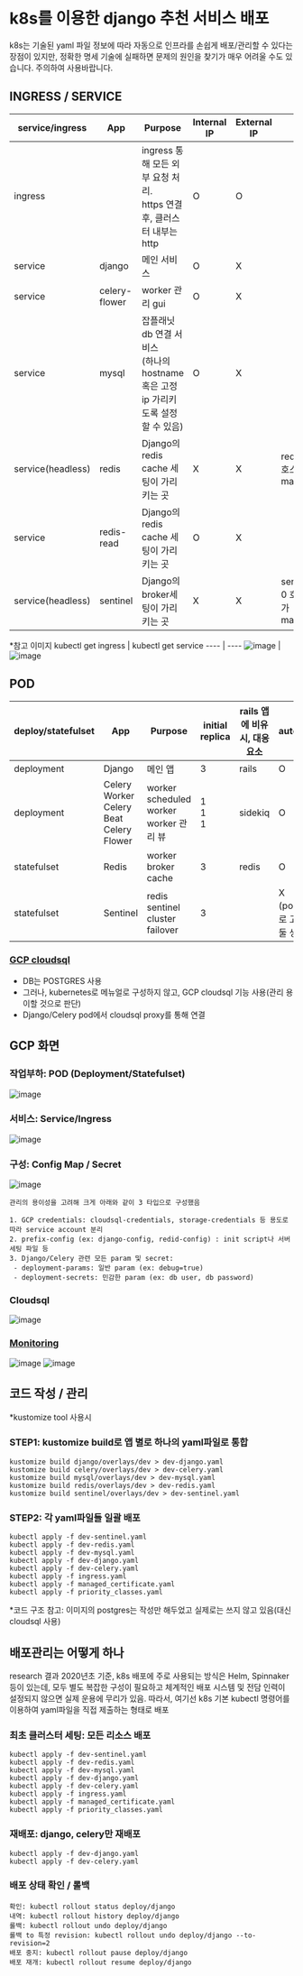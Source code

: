 # k8s를 이용한 django 추천 서비스 배포

k8s는 기술된 yaml 파일 정보에 따라 자동으로 인프라를 손쉽게 배포/관리할 수 있다는 장점이 있지만, 정확한 명세 기술에 실패하면 문제의 원인을 찾기가 매우 어려울 수도 있습니다. 주의하여 사용바랍니다.

## INGRESS / SERVICE
service/ingress | App | Purpose | Internal IP | External IP | etc
---- | ---- | ---- | ---- | ---- | ----
ingress | | ingress 통해 모든 외부 요청 처리.<br/>https 연결 후, 클러스터 내부는 http | O | O |
service | django | 메인 서비스 | O | X |
service | celery-flower | worker 관리 gui | O | X |
service | mysql | 잡플래닛 db 연결 서비스<br/>(하나의 hostname 혹은 고정 ip 가리키도록 설정 할 수 있음) | O | X |
service(headless) | redis | Django의 redis cache 세팅이 가리키는 곳 | X | X | redis-0 호스트가 master
service | redis-read | Django의 redis cache 세팅이 가리키는 곳 | O | X |
service(headless) | sentinel | Django의 broker세팅이 가리키는 곳 | X | X | sentinel-0 호스트가 master

*참고 이미지
kubectl get ingress | kubectl get service
---- | ----
![image](https://user-images.githubusercontent.com/16386947/119599343-c72fe300-be1f-11eb-9730-a26be8eba99b.png) | ![image](https://user-images.githubusercontent.com/16386947/119599356-cc8d2d80-be1f-11eb-83dc-1df81c055e0c.png)


## POD
deploy/statefulset | App | Purpose | initial replica | rails 앱에 비유시, 대응 요소 | autoscale
---- | ---- | ---- | ---- | ---- | ----
deployment | Django | 메인 앱 | 3 | rails | O
deployment | Celery Worker<br/>Celery Beat<br/>Celery Flower | worker<br/>scheduled worker<br/>worker 관리 뷰 | 1<br/>1<br/>1 | sidekiq | O
statefulset | Redis | worker broker<br/>cache | 3 | redis | O
statefulset | Sentinel | redis sentinel<br/>cluster failover | 3 | | X<br/>(pod 3개로 고정해둘 생각)

### [GCP cloudsql](https://cloud.google.com/sql/docs/postgres/sql-proxy?hl=ko)
- DB는 POSTGRES 사용
- 그러나, kubernetes로 메뉴얼로 구성하지 않고, GCP cloudsql 기능 사용(관리 용이할 것으로 판단)
- Django/Celery pod에서 cloudsql proxy를 통해 연결

## GCP 화면

### 작업부하: POD (Deployment/Statefulset)
![image](https://user-images.githubusercontent.com/16386947/119599431-f47c9100-be1f-11eb-9946-f7f5fec1647c.png)

### 서비스: Service/Ingress
![image](https://user-images.githubusercontent.com/16386947/119599445-fb0b0880-be1f-11eb-9f23-8a61ff6b1499.png)

### 구성: Config Map / Secret
![image](https://user-images.githubusercontent.com/16386947/119599459-00685300-be20-11eb-8bb9-a73a222fe822.png)
```
관리의 용이성을 고려해 크게 아래와 같이 3 타입으로 구성했음

1. GCP credentials: cloudsql-credentials, storage-credentials 등 용도로 따라 service account 분리
2. prefix-config (ex: django-config, redid-config) : init script나 서버 세팅 파일 등
3. Django/Celery 관련 모든 param 및 secret:
 - deployment-params: 일반 param (ex: debug=true)
 - deployment-secrets: 민감한 param (ex: db user, db password)
```

### Cloudsql
![image](https://user-images.githubusercontent.com/16386947/119599470-05c59d80-be20-11eb-88cd-475dd1b35cd0.png)

### [Monitoring](https://console.cloud.google.com/monitoring/dashboards/resourceList/kubernetes)
![image](https://user-images.githubusercontent.com/16386947/119599482-0c541500-be20-11eb-84bd-ac896f3e7f5e.png)
![image](https://user-images.githubusercontent.com/16386947/119599489-0e1dd880-be20-11eb-825f-6ddfdac91b24.png)

## 코드 작성 / 관리
*kustomize tool 사용시

### STEP1: kustomize build로 앱 별로 하나의 yaml파일로 통합
```
kustomize build django/overlays/dev > dev-django.yaml
kustomize build celery/overlays/dev > dev-celery.yaml
kustomize build mysql/overlays/dev > dev-mysql.yaml
kustomize build redis/overlays/dev > dev-redis.yaml
kustomize build sentinel/overlays/dev > dev-sentinel.yaml
```

### STEP2: 각 yaml파일들 일괄 배포
```
kubectl apply -f dev-sentinel.yaml
kubectl apply -f dev-redis.yaml
kubectl apply -f dev-mysql.yaml
kubectl apply -f dev-django.yaml
kubectl apply -f dev-celery.yaml
kubectl apply -f ingress.yaml
kubectl apply -f managed_certificate.yaml
kubectl apply -f priority_classes.yaml
```
*코드 구조
참고: 이미지의 postgres는 작성만 해두었고 실제로는 쓰지 않고 있음(대신 cloudsql  사용)

## 배포관리는 어떻게 하나
research 결과 2020년초 기준, k8s 배포에 주로 사용되는 방식은 Helm, Spinnaker 등이 있는데,
모두 별도 복잡한 구성이 필요하고 체계적인 배포 시스템 및 전담 인력이 설정되지 않으면 실제 운용에 무리가 있음.
따라서, 여기선 k8s 기본 kubectl 명령어를 이용하여 yaml파일을 직접 제출하는 형태로 배포

### 최초 클러스터 세팅: 모든 리소스 배포
```
kubectl apply -f dev-sentinel.yaml
kubectl apply -f dev-redis.yaml
kubectl apply -f dev-mysql.yaml
kubectl apply -f dev-django.yaml
kubectl apply -f dev-celery.yaml
kubectl apply -f ingress.yaml
kubectl apply -f managed_certificate.yaml
kubectl apply -f priority_classes.yaml
```

### 재배포: django, celery만 재배포
```
kubectl apply -f dev-django.yaml
kubectl apply -f dev-celery.yaml
```

### 배포 상태 확인 / 롤백
```
확인: kubectl rollout status deploy/django
내역: kubectl rollout history deploy/django
롤백: kubectl rollout undo deploy/django
롤백 to 특정 revision: kubectl rollout undo deploy/django --to-revision=2
배포 중지: kubectl rollout pause deploy/django
배포 재개: kubectl rollout resume deploy/django
```
